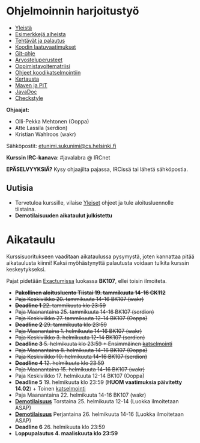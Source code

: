 # Ohjelmoinnin harjoitustyö
* [Yleistä](ohjeet/Yleistä.md)
* [Esimerkkejä aiheista](ohjeet/Esimerkkejä-aiheista.md)
* [Tehtävät ja palautus](ohjeet/Tehtävät-ja-palautus.md)
* [Koodin laatuvaatimukset](ohjeet/Koodin-laatuvaatimukset.md)
* [Git-ohje](ohjeet/Git-ohje.md)
* [Arvosteluperusteet](ohjeet/Arvosteluperusteet.md)
* [Oppimistavoitematriisi](http://www.cs.helsinki.fi/courses/58160/matriisi)
* [Ohjeet koodikatselmointiin](ohjeet/Koodikatselmointi.md)
* [Kertausta](ohjeet/Kertausta.md)
* [Maven ja PIT](ohjeet/Maven-ja-PIT.md)
* [JavaDoc](ohjeet/JavaDoc.md)
* [Checkstyle](ohjeet/Checkstyle.md)

**Ohjaajat:**
* Olli-Pekka Mehtonen (Ooppa)
* Atte Lassila (serdion)
* Kristian Wahlroos (wakr)


Sähköpostit: etunimi.sukunimi@cs.helsinki.fi

**Kurssin IRC-kanava**:
\#javalabra @ IRCnet

**EPÄSELVYYKSIÄ?** Kysy ohjaajilta pajassa, IRCissä tai lähetä sähköpostia.

## Uutisia

* Tervetuloa kurssille, vilaise [Yleiset](ohjeet/Yleistä.md) ohjeet ja tule aloitusluennolle tiistaina.
* **Demotilaisuuden aikataulut julkistettu**

# Aikataulu

Kurssisuoritukseen vaaditaan aikataulussa pysymystä, joten kannattaa pitää aikataulusta kiinni! Kaksi myöhästynyttä palautusta voidaan tulkita kurssin keskeytykseksi.

Pajat pidetään [Exactumissa](http://www.helsinki.fi/teknos/opetustilat/kumpula/gh2b/default.htm) luokassa **BK107**, ellei toisin ilmoiteta.

* ~~**Pakollinen aloitusluento Tiistai 19. tammikuuta 14-16 CK112**~~
* ~~Paja Keskiviikko 20. tammikuuta 14-16 BK107 (wakr)~~
* ~~**Deadline 1** 22. tammikuuta klo 23:59~~
* ~~Paja Maanantaina 25. tammikuuta 14-16 BK107 (serdion)~~
* ~~Paja Keskiviikko 27. tammikuuta 12-14 BK107 (Ooppa)~~
* ~~**Deadline 2** 29. tammikuuta klo 23:59~~
* ~~Paja Maanantaina 1. helmikuuta 14-16 BK107 (wakr)~~
* ~~Paja Keskiviikko 3. helmikuuta 12-14 BK107 (serdion)~~
* ~~**Deadline 3** 5. helmikuuta klo 23:59 + Ensimmäinen [katselmointi](ohjeet/Koodikatselmointi.md)~~
* ~~Paja Maanantaina 8. helmikuuta 14-16 BK107 (Ooppa)~~
* ~~Paja Keskiviikko 10. helmikuuta 14-16 BK107 (serdion)~~
* ~~**Deadline 4** 12. helmikuuta klo 23:59~~
* ~~Paja Maanantaina 15. helmikuuta 14-16 BK107 (wakr)~~
* Paja Keskiviikko 17. helmikuuta 12-14 BK107 (Ooppa)
* **Deadline 5** 19. helmikuuta klo 23:59 (**HUOM vaatimuksia päivitetty 14.02**) + Toinen [katselmointi](ohjeet/Koodikatselmointi.md) 
* Paja Maanantaina 22. helmikuuta 14-16 BK107 (wakr)
* **[Demotilaisuus](ohjeet/Koodikatselmointi.md)** Torstaina 25. helmikuuta 12-14 (Luokka ilmoitetaan ASAP)
* **[Demotilaisuus](ohjeet/Koodikatselmointi.md)** Perjantaina 26. helmikuuta 14-16 (Luokka ilmoitetaan ASAP)
* **Deadline 6** 26. helmikuuta klo 23:59
* **Loppupalautus 4. maaliskuuta klo 23:59**
